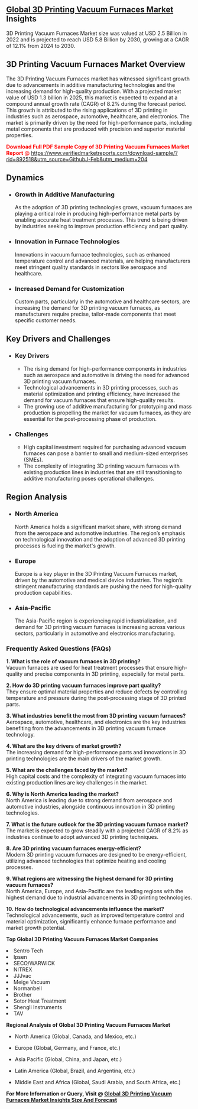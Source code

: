 <h2><a href="https://www.verifiedmarketreports.com/download-sample/?rid=892518&amp;utm_source=GithubJ&amp;utm_medium=204" target="_blank">Global 3D Printing Vacuum Furnaces Market</a> Insights</h2><p>3D Printing Vacuum Furnaces Market size was valued at USD 2.5 Billion in 2022 and is projected to reach USD 5.8 Billion by 2030, growing at a CAGR of 12.1% from 2024 to 2030.</p><p> <h2>3D Printing Vacuum Furnaces Market Overview</h2> <p>The 3D Printing Vacuum Furnaces market has witnessed significant growth due to advancements in additive manufacturing technologies and the increasing demand for high-quality production. With a projected market value of USD 1.3 billion in 2025, this market is expected to expand at a compound annual growth rate (CAGR) of 8.2% during the forecast period. This growth is attributed to the rising applications of 3D printing in industries such as aerospace, automotive, healthcare, and electronics. The market is primarily driven by the need for high-performance parts, including metal components that are produced with precision and superior material properties.</p> <p><p><span class=""><span style="color: #ff0000;"><strong>Download Full PDF Sample Copy of 3D Printing Vacuum Furnaces Market Report</strong> @ </span><a href="https://www.verifiedmarketreports.com/download-sample/?rid=892518&amp;utm_source=GithubJ-Feb&amp;utm_medium=204" target="_blank">https://www.verifiedmarketreports.com/download-sample/?rid=892518&amp;utm_source=GithubJ-Feb&amp;utm_medium=204</a></span></p></p> <h2>Dynamics</h2> <ul> <li><h3>Growth in Additive Manufacturing</h3> As the adoption of 3D printing technologies grows, vacuum furnaces are playing a critical role in producing high-performance metal parts by enabling accurate heat treatment processes. This trend is being driven by industries seeking to improve production efficiency and part quality. </li> <li><h3>Innovation in Furnace Technologies</h3> Innovations in vacuum furnace technologies, such as enhanced temperature control and advanced materials, are helping manufacturers meet stringent quality standards in sectors like aerospace and healthcare. </li> <li><h3>Increased Demand for Customization</h3> Custom parts, particularly in the automotive and healthcare sectors, are increasing the demand for 3D printing vacuum furnaces, as manufacturers require precise, tailor-made components that meet specific customer needs. </li> </ul> <h2>Key Drivers and Challenges</h2> <ul> <li><h3>Key Drivers</h3> <ul> <li>The rising demand for high-performance components in industries such as aerospace and automotive is driving the need for advanced 3D printing vacuum furnaces.</li> <li>Technological advancements in 3D printing processes, such as material optimization and printing efficiency, have increased the demand for vacuum furnaces that ensure high-quality results.</li> <li>The growing use of additive manufacturing for prototyping and mass production is propelling the market for vacuum furnaces, as they are essential for the post-processing phase of production.</li> </ul> </li> <li><h3>Challenges</h3> <ul> <li>High capital investment required for purchasing advanced vacuum furnaces can pose a barrier to small and medium-sized enterprises (SMEs).</li> <li>The complexity of integrating 3D printing vacuum furnaces with existing production lines in industries that are still transitioning to additive manufacturing poses operational challenges.</li> </ul> </li> </ul> <h2>Region Analysis</h2> <ul> <li><h3>North America</h3> North America holds a significant market share, with strong demand from the aerospace and automotive industries. The region’s emphasis on technological innovation and the adoption of advanced 3D printing processes is fueling the market's growth. </li> <li><h3>Europe</h3> Europe is a key player in the 3D Printing Vacuum Furnaces market, driven by the automotive and medical device industries. The region’s stringent manufacturing standards are pushing the need for high-quality production capabilities. </li> <li><h3>Asia-Pacific</h3> The Asia-Pacific region is experiencing rapid industrialization, and demand for 3D printing vacuum furnaces is increasing across various sectors, particularly in automotive and electronics manufacturing. </li> </ul> <h3>Frequently Asked Questions (FAQs)</h3> <p><strong>1. What is the role of vacuum furnaces in 3D printing?</strong><br>Vacuum furnaces are used for heat treatment processes that ensure high-quality and precise components in 3D printing, especially for metal parts.</p> <p><strong>2. How do 3D printing vacuum furnaces improve part quality?</strong><br>They ensure optimal material properties and reduce defects by controlling temperature and pressure during the post-processing stage of 3D printed parts.</p> <p><strong>3. What industries benefit the most from 3D printing vacuum furnaces?</strong><br>Aerospace, automotive, healthcare, and electronics are the key industries benefiting from the advancements in 3D printing vacuum furnace technology.</p> <p><strong>4. What are the key drivers of market growth?</strong><br>The increasing demand for high-performance parts and innovations in 3D printing technologies are the main drivers of the market growth.</p> <p><strong>5. What are the challenges faced by the market?</strong><br>High capital costs and the complexity of integrating vacuum furnaces into existing production lines are key challenges in the market.</p> <p><strong>6. Why is North America leading the market?</strong><br>North America is leading due to strong demand from aerospace and automotive industries, alongside continuous innovation in 3D printing technologies.</p> <p><strong>7. What is the future outlook for the 3D printing vacuum furnace market?</strong><br>The market is expected to grow steadily with a projected CAGR of 8.2% as industries continue to adopt advanced 3D printing techniques.</p> <p><strong>8. Are 3D printing vacuum furnaces energy-efficient?</strong><br>Modern 3D printing vacuum furnaces are designed to be energy-efficient, utilizing advanced technologies that optimize heating and cooling processes.</p> <p><strong>9. What regions are witnessing the highest demand for 3D printing vacuum furnaces?</strong><br>North America, Europe, and Asia-Pacific are the leading regions with the highest demand due to industrial advancements in 3D printing technologies.</p> <p><strong>10. How do technological advancements influence the market?</strong><br>Technological advancements, such as improved temperature control and material optimization, significantly enhance furnace performance and market growth potential.</p> </p><p><strong>Top Global 3D Printing Vacuum Furnaces Market Companies</strong></p><div data-test-id=""><p><li>Sentro Tech</li><li> Ipsen</li><li> SECO/WARWICK</li><li> NITREX</li><li> JJJvac</li><li> Meige Vacuum</li><li> Normanbell</li><li> Brother</li><li> Sotor Heat Treatment</li><li> Shengli Instruments</li><li> TAV</li></p><div><strong>Regional Analysis of&nbsp;Global 3D Printing Vacuum Furnaces Market</strong></div><ul><li dir="ltr"><p dir="ltr">North America&nbsp;(Global, Canada, and Mexico, etc.)</p></li><li dir="ltr"><p dir="ltr">Europe (Global, Germany, and France, etc.)</p></li><li dir="ltr"><p dir="ltr">Asia Pacific&nbsp;(Global, China, and Japan, etc.)</p></li><li dir="ltr"><p dir="ltr">Latin America&nbsp;(Global, Brazil, and Argentina, etc.)</p></li><li dir="ltr">Middle East and Africa&nbsp;(Global, Saudi Arabia, and South Africa, etc.)</li></ul><p><strong>For More Information or Query, Visit @&nbsp;</strong><strong><a href="https://www.verifiedmarketreports.com/product/3d-printing-vacuum-furnaces-market/?utm_source=GithubJ&amp;utm_medium=204" target="_blank">Global 3D Printing Vacuum Furnaces Market Insights Size And Forecast</a></strong></p></div>

